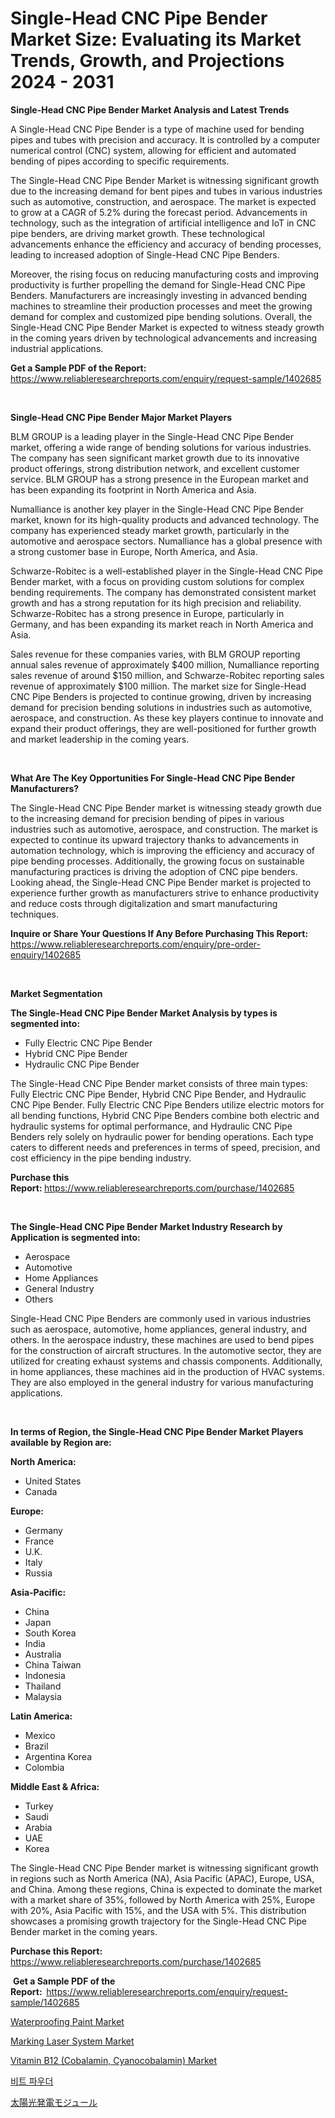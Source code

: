 <p><h1>Single-Head CNC Pipe Bender Market Size: Evaluating its Market Trends, Growth, and Projections 2024 - 2031</h1></p><p><strong>Single-Head CNC Pipe Bender Market Analysis and Latest Trends</strong></p>
<p><p>A Single-Head CNC Pipe Bender is a type of machine used for bending pipes and tubes with precision and accuracy. It is controlled by a computer numerical control (CNC) system, allowing for efficient and automated bending of pipes according to specific requirements.</p><p>The Single-Head CNC Pipe Bender Market is witnessing significant growth due to the increasing demand for bent pipes and tubes in various industries such as automotive, construction, and aerospace. The market is expected to grow at a CAGR of 5.2% during the forecast period. Advancements in technology, such as the integration of artificial intelligence and IoT in CNC pipe benders, are driving market growth. These technological advancements enhance the efficiency and accuracy of bending processes, leading to increased adoption of Single-Head CNC Pipe Benders.</p><p>Moreover, the rising focus on reducing manufacturing costs and improving productivity is further propelling the demand for Single-Head CNC Pipe Benders. Manufacturers are increasingly investing in advanced bending machines to streamline their production processes and meet the growing demand for complex and customized pipe bending solutions. Overall, the Single-Head CNC Pipe Bender Market is expected to witness steady growth in the coming years driven by technological advancements and increasing industrial applications.</p></p>
<p><strong>Get a Sample PDF of the Report:&nbsp;</strong> <a href="https://www.reliableresearchreports.com/enquiry/request-sample/1402685">https://www.reliableresearchreports.com/enquiry/request-sample/1402685</a></p>
<p>&nbsp;</p>
<p><strong>Single-Head CNC Pipe Bender Major Market Players</strong></p>
<p><p>BLM GROUP is a leading player in the Single-Head CNC Pipe Bender market, offering a wide range of bending solutions for various industries. The company has seen significant market growth due to its innovative product offerings, strong distribution network, and excellent customer service. BLM GROUP has a strong presence in the European market and has been expanding its footprint in North America and Asia.</p><p>Numalliance is another key player in the Single-Head CNC Pipe Bender market, known for its high-quality products and advanced technology. The company has experienced steady market growth, particularly in the automotive and aerospace sectors. Numalliance has a global presence with a strong customer base in Europe, North America, and Asia.</p><p>Schwarze-Robitec is a well-established player in the Single-Head CNC Pipe Bender market, with a focus on providing custom solutions for complex bending requirements. The company has demonstrated consistent market growth and has a strong reputation for its high precision and reliability. Schwarze-Robitec has a strong presence in Europe, particularly in Germany, and has been expanding its market reach in North America and Asia.</p><p>Sales revenue for these companies varies, with BLM GROUP reporting annual sales revenue of approximately $400 million, Numalliance reporting sales revenue of around $150 million, and Schwarze-Robitec reporting sales revenue of approximately $100 million. The market size for Single-Head CNC Pipe Benders is projected to continue growing, driven by increasing demand for precision bending solutions in industries such as automotive, aerospace, and construction. As these key players continue to innovate and expand their product offerings, they are well-positioned for further growth and market leadership in the coming years.</p></p>
<p>&nbsp;</p>
<p><strong>What Are The Key Opportunities For Single-Head CNC Pipe Bender Manufacturers?</strong></p>
<p><p>The Single-Head CNC Pipe Bender market is witnessing steady growth due to the increasing demand for precision bending of pipes in various industries such as automotive, aerospace, and construction. The market is expected to continue its upward trajectory thanks to advancements in automation technology, which is improving the efficiency and accuracy of pipe bending processes. Additionally, the growing focus on sustainable manufacturing practices is driving the adoption of CNC pipe benders. Looking ahead, the Single-Head CNC Pipe Bender market is projected to experience further growth as manufacturers strive to enhance productivity and reduce costs through digitalization and smart manufacturing techniques.</p></p>
<p><strong>Inquire or Share Your Questions If Any Before Purchasing This Report:</strong> <a href="https://www.reliableresearchreports.com/enquiry/pre-order-enquiry/1402685">https://www.reliableresearchreports.com/enquiry/pre-order-enquiry/1402685</a></p>
<p>&nbsp;</p>
<p><strong>Market Segmentation</strong></p>
<p><strong>The Single-Head CNC Pipe Bender Market Analysis by types is segmented into:</strong></p>
<p><ul><li>Fully Electric CNC Pipe Bender</li><li>Hybrid CNC Pipe Bender</li><li>Hydraulic CNC Pipe Bender</li></ul></p>
<p><p>The Single-Head CNC Pipe Bender market consists of three main types: Fully Electric CNC Pipe Bender, Hybrid CNC Pipe Bender, and Hydraulic CNC Pipe Bender. Fully Electric CNC Pipe Benders utilize electric motors for all bending functions, Hybrid CNC Pipe Benders combine both electric and hydraulic systems for optimal performance, and Hydraulic CNC Pipe Benders rely solely on hydraulic power for bending operations. Each type caters to different needs and preferences in terms of speed, precision, and cost efficiency in the pipe bending industry.</p></p>
<p><strong>Purchase this Report:&nbsp;</strong><a href="https://www.reliableresearchreports.com/purchase/1402685">https://www.reliableresearchreports.com/purchase/1402685</a></p>
<p>&nbsp;</p>
<p><strong>The Single-Head CNC Pipe Bender Market Industry Research by Application is segmented into:</strong></p>
<p><ul><li>Aerospace</li><li>Automotive</li><li>Home Appliances</li><li>General Industry</li><li>Others</li></ul></p>
<p><p>Single-Head CNC Pipe Benders are commonly used in various industries such as aerospace, automotive, home appliances, general industry, and others. In the aerospace industry, these machines are used to bend pipes for the construction of aircraft structures. In the automotive sector, they are utilized for creating exhaust systems and chassis components. Additionally, in home appliances, these machines aid in the production of HVAC systems. They are also employed in the general industry for various manufacturing applications.</p></p>
<p>&nbsp;</p>
<p><strong>In terms of Region, the Single-Head CNC Pipe Bender Market Players available by Region are:</strong></p>
<p>
    <p> <strong> North America: </strong>
        <ul>
            <li>United States</li>
            <li>Canada</li>
        </ul>
        </p> 
    <p> <strong> Europe: </strong>
        <ul>
            <li>Germany</li>
            <li>France</li>
            <li>U.K.</li>
            <li>Italy</li>
            <li>Russia</li>
        </ul>
        </p> 
    <p> <strong> Asia-Pacific: </strong>
        <ul>
            <li>China</li>
            <li>Japan</li>
            <li>South Korea</li>
            <li>India</li>
            <li>Australia</li>
            <li>China Taiwan</li>
            <li>Indonesia</li>
            <li>Thailand</li>
            <li>Malaysia</li>
        </ul>
        </p> 
    <p> <strong> Latin America: </strong>
        <ul>
            <li>Mexico</li>
            <li>Brazil</li>
            <li>Argentina Korea</li>
            <li>Colombia</li>
        </ul>
        </p> 
    <p> <strong> Middle East & Africa: </strong>
        <ul>
            <li>Turkey</li>
            <li>Saudi</li>
            <li>Arabia</li>
            <li>UAE</li>
            <li>Korea</li>
        </ul>
    </p>
    </p>
<p><p>The Single-Head CNC Pipe Bender market is witnessing significant growth in regions such as North America (NA), Asia Pacific (APAC), Europe, USA, and China. Among these regions, China is expected to dominate the market with a market share of 35%, followed by North America with 25%, Europe with 20%, Asia Pacific with 15%, and the USA with 5%. This distribution showcases a promising growth trajectory for the Single-Head CNC Pipe Bender market in the coming years.</p></p>
<p><strong>Purchase this Report: </strong><a href="https://www.reliableresearchreports.com/purchase/1402685">https://www.reliableresearchreports.com/purchase/1402685</a></p>
<p>&nbsp;<strong>Get a Sample PDF of the Report:&nbsp;&nbsp;</strong><a href="https://www.reliableresearchreports.com/enquiry/request-sample/1402685">https://www.reliableresearchreports.com/enquiry/request-sample/1402685</a></p>
<p><strong></strong></p>
<p><p><a href="https://view.publitas.com/reportprime-1/waterproofing-paint-market-size-and-growth-market-segmentation-regional-and-country-breakdowns-and-market-trends-for-period-from-2024-2031/">Waterproofing Paint Market</a></p><p><a href="https://view.publitas.com/reportprime-1/marking-laser-system-market-research-report-provides-thorough-industry-overview-which-offers-an-in-depth-analysis-of-product-trends-and-new-market-divisions/">Marking Laser System Market</a></p><p><a href="https://military-diascia-e68.notion.site/Vitamin-B12-Cobalamin-Cyanocobalamin-Market-Analysis-Examines-its-Scope-on-Growth-Opportunities--7a8a3d27800e4d2ca2f6f991a3cd00ee">Vitamin B12 (Cobalamin, Cyanocobalamin) Market</a></p><p><a href="https://medium.com/@sammyultyylrich9067856/%EB%B9%84%ED%8A%B8-%ED%8C%8C%EC%9A%B0%EB%8D%94-%EC%8B%9C%EC%9E%A5-%EB%B3%B4%EA%B3%A0%EC%84%9C%EB%8A%94-%EC%9D%B4-%EC%8B%9C%EC%9E%A5%EC%9D%98-%EC%B5%9C%EC%8B%A0-%ED%8A%B8%EB%A0%8C%EB%93%9C-%EB%B0%8F-%EC%84%B1%EC%9E%A5-%EA%B8%B0%ED%9A%8C%EB%A5%BC-%EB%B3%B4%EC%97%AC%EC%A4%8D%EB%8B%88%EB%8B%A4-c76502562b89">비트 파우더</a></p><p><a href="https://medium.com/@bracarafogo/%E5%A4%AA%E9%99%BD%E5%85%89%E7%99%BA%E9%9B%BB%E3%83%A2%E3%82%B8%E3%83%A5%E3%83%BC%E3%83%AB%E5%B8%82%E5%A0%B4-2031%E5%B9%B4%E3%81%BE%E3%81%A7%E3%81%AE%E3%83%88%E3%83%AC%E3%83%B3%E3%83%89-%E4%BA%88%E6%B8%AC-%E7%AB%B6%E4%BA%89%E5%88%86%E6%9E%90-76731e4ef0b4">太陽光発電モジュール</a></p></p>